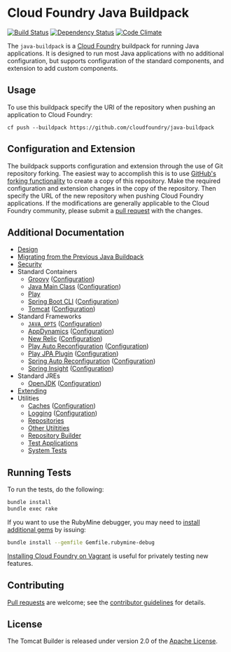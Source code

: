 # Cloud Foundry Java Buildpack
[![Build Status](https://travis-ci.org/cloudfoundry/java-buildpack.png?branch=master)](https://travis-ci.org/cloudfoundry/java-buildpack)
[![Dependency Status](https://gemnasium.com/cloudfoundry/java-buildpack.png)](http://gemnasium.com/cloudfoundry/java-buildpack)
[![Code Climate](https://codeclimate.com/github/cloudfoundry/java-buildpack.png)](https://codeclimate.com/github/cloudfoundry/java-buildpack)

The `java-buildpack` is a [Cloud Foundry][] buildpack for running Java applications.  It is designed to run most Java applications with no additional configuration, but supports configuration of the standard components, and extension to add custom components.

## Usage
To use this buildpack specify the URI of the repository when pushing an application to Cloud Foundry:

    cf push --buildpack https://github.com/cloudfoundry/java-buildpack

## Configuration and Extension
The buildpack supports configuration and extension through the use of Git repository forking.  The easiest way to accomplish this is to use [GitHub's forking functionality][] to create a copy of this repository.  Make the required configuration and extension changes in the copy of the repository.  Then specify the URL of the new repository when pushing Cloud Foundry applications.  If the modifications are generally applicable to the Cloud Foundry community, please submit a [pull request][] with the changes.

## Additional Documentation
* [Design](docs/design.md)
* [Migrating from the Previous Java Buildpack](docs/migration.md)
* [Security](docs/security.md)
* Standard Containers
	* [Groovy](docs/container-groovy.md) ([Configuration](docs/container-groovy.md#configuration))
	* [Java Main Class](docs/container-java-main.md) ([Configuration](docs/container-java-main.md#configuration))
	* [Play](docs/container-play.md)
	* [Spring Boot CLI](docs/container-spring-boot-cli.md) ([Configuration](docs/container-spring-boot-cli.md#configuration))
	* [Tomcat](docs/container-tomcat.md) ([Configuration](docs/container-tomcat.md#configuration))
* Standard Frameworks
	* [`JAVA_OPTS`](docs/framework-java_opts.md) ([Configuration](docs/framework-java_opts.md#configuration))
	* [AppDynamics](docs/framework-app-dynamics.md) ([Configuration](docs/framework-app-dynamics.md#configuration))
	* [New Relic](docs/framework-new-relic.md) ([Configuration](docs/framework-new-relic.md#configuration))
	* [Play Auto Reconfiguration](docs/framework-play-auto-reconfiguration.md) ([Configuration](docs/framework-play-auto-reconfiguration.md#configuration))
	* [Play JPA Plugin](docs/framework-play-jpa-plugin.md) ([Configuration](docs/framework-play-jpa-plugin.md#configuration))
	* [Spring Auto Reconfiguration](docs/framework-spring-auto-reconfiguration.md) ([Configuration](docs/framework-spring-auto-reconfiguration.md#configuration))
	* [Spring Insight](docs/framework-spring-insight.md) ([Configuration](docs/framework-spring-insight.md#configuration))
* Standard JREs
	* [OpenJDK](docs/jre-openjdk.md) ([Configuration](docs/jre-openjdk.md#configuration))
* [Extending](docs/extending.md)
* Utilities
	* [Caches](docs/util-caches.md) ([Configuration](docs/util-caches.md#configuration))
	* [Logging](docs/logging.md) ([Configuration](docs/logging.md#configuration))
	* [Repositories](docs/util-repositories.md)
	* [Other Utiltities](docs/util-other.md)
	* [Repository Builder](docs/util-repository-builder.md)
	* [Test Applications](docs/util-test-applications.md)
	* [System Tests](docs/util-system-tests.md)

## Running Tests
To run the tests, do the following:

```bash
bundle install
bundle exec rake
```

If you want to use the RubyMine debugger, you may need to [install additional gems][] by issuing:

```bash
bundle install --gemfile Gemfile.rubymine-debug
```

[Installing Cloud Foundry on Vagrant][] is useful for privately testing new features.

## Contributing
[Pull requests][] are welcome; see the [contributor guidelines][] for details.

## License
The Tomcat Builder is released under version 2.0 of the [Apache License][].

[Apache License]: http://www.apache.org/licenses/LICENSE-2.0
[Cloud Foundry]: http://www.cloudfoundry.com
[contributor guidelines]: CONTRIBUTING.md
[GitHub's forking functionality]: https://help.github.com/articles/fork-a-repo
[install additional gems]: http://stackoverflow.com/questions/11732715/how-do-i-install-ruby-debug-base19x-on-mountain-lion-for-intellij
[pull request]: https://help.github.com/articles/using-pull-requests
[Pull requests]: http://help.github.com/send-pull-requests
[Installing Cloud Foundry on Vagrant]: http://blog.cloudfoundry.com/2013/06/27/installing-cloud-foundry-on-vagrant/
